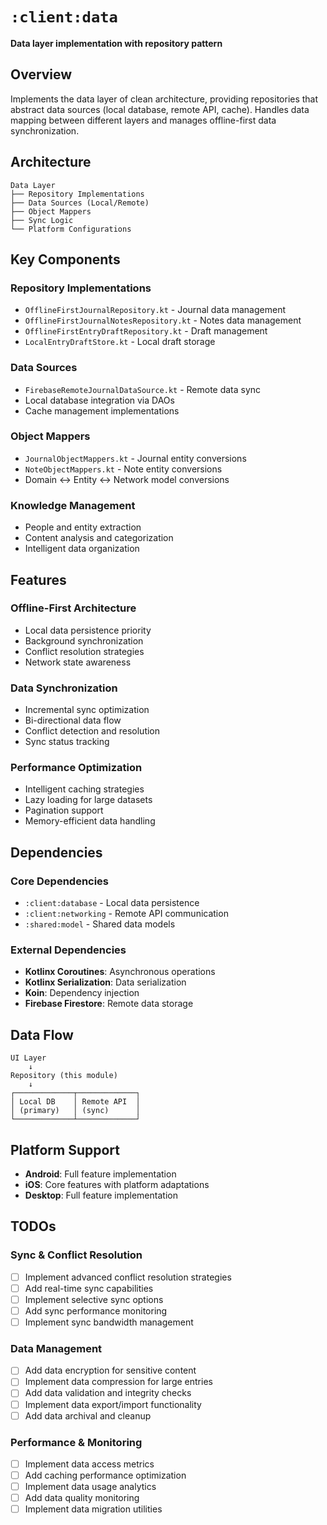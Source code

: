 # `:client:data`

**Data layer implementation with repository pattern**

## Overview

Implements the data layer of clean architecture, providing repositories that abstract data sources (local database, remote API, cache). Handles data mapping between different layers and manages offline-first data synchronization.

## Architecture

```
Data Layer
├── Repository Implementations
├── Data Sources (Local/Remote)
├── Object Mappers
├── Sync Logic
└── Platform Configurations
```

## Key Components

### Repository Implementations
- `OfflineFirstJournalRepository.kt` - Journal data management
- `OfflineFirstJournalNotesRepository.kt` - Notes data management
- `OfflineFirstEntryDraftRepository.kt` - Draft management
- `LocalEntryDraftStore.kt` - Local draft storage

### Data Sources
- `FirebaseRemoteJournalDataSource.kt` - Remote data sync
- Local database integration via DAOs
- Cache management implementations

### Object Mappers
- `JournalObjectMappers.kt` - Journal entity conversions
- `NoteObjectMappers.kt` - Note entity conversions
- Domain ↔ Entity ↔ Network model conversions

### Knowledge Management
- People and entity extraction
- Content analysis and categorization
- Intelligent data organization

## Features

### Offline-First Architecture
- Local data persistence priority
- Background synchronization
- Conflict resolution strategies
- Network state awareness

### Data Synchronization
- Incremental sync optimization
- Bi-directional data flow
- Conflict detection and resolution
- Sync status tracking

### Performance Optimization
- Intelligent caching strategies
- Lazy loading for large datasets
- Pagination support
- Memory-efficient data handling

## Dependencies

### Core Dependencies
- `:client:database` - Local data persistence
- `:client:networking` - Remote API communication
- `:shared:model` - Shared data models

### External Dependencies
- **Kotlinx Coroutines**: Asynchronous operations
- **Kotlinx Serialization**: Data serialization
- **Koin**: Dependency injection
- **Firebase Firestore**: Remote data storage

## Data Flow

```
UI Layer
    ↓
Repository (this module)
    ↓
┌─────────────┬─────────────┐
│ Local DB    │ Remote API  │
│ (primary)   │ (sync)      │
└─────────────┴─────────────┘
```

## Platform Support

- **Android**: Full feature implementation
- **iOS**: Core features with platform adaptations
- **Desktop**: Full feature implementation

## TODOs

### Sync & Conflict Resolution
- [ ] Implement advanced conflict resolution strategies
- [ ] Add real-time sync capabilities
- [ ] Implement selective sync options
- [ ] Add sync performance monitoring
- [ ] Implement sync bandwidth management

### Data Management
- [ ] Add data encryption for sensitive content
- [ ] Implement data compression for large entries
- [ ] Add data validation and integrity checks
- [ ] Implement data export/import functionality
- [ ] Add data archival and cleanup

### Performance & Monitoring
- [ ] Implement data access metrics
- [ ] Add caching performance optimization
- [ ] Implement data usage analytics
- [ ] Add data quality monitoring
- [ ] Implement data migration utilities